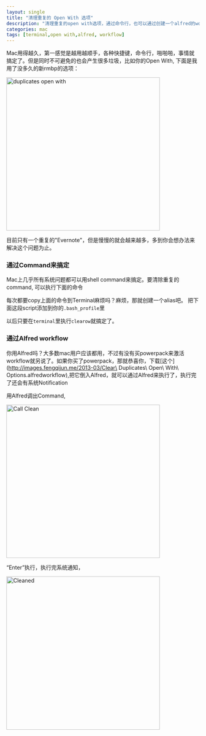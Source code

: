 ```yaml
---
layout: single
title: "清理重复的 Open With 选项"
description: "清理重复的open with选项，通过命令行，也可以通过创建一个alfred的workflow"
categories: mac
tags: [terminal,open with,alfred, workflow]
---
```

Mac用得越久，第一感觉是越用越顺手，各种快捷键，命令行，啪啪啪，事情就搞定了。但是同时不可避免的也会产生很多垃圾，比如你的Open With, 下面是我用了没多久的新rmbp的选项：

<img src="http://images.fengqijun.me/2013-03/before_clean.png" alt="duplicates open with" style="width: 400px;"/>

目前只有一个重复的"Evernote"，但是慢慢的就会越来越多，多到你会想办法来解决这个问题为止。

### 通过Command来搞定
Mac上几乎所有系统问题都可以用shell command来搞定。要清除重复的command, 可以执行下面的命令
<script src="https://gist.github.com/jun1st/5275517.js"></script>

每次都要copy上面的命令到Terminal麻烦吗？麻烦，那就创建一个alias吧。 把下面这段script添加到你的<code>.bash_profile</code>里

<script src="https://gist.github.com/jun1st/5275515.js"></script>
以后只要在<code>terminal</code>里执行<code>clearow</code>就搞定了。

### 通过Alfred workflow
你用Alfred吗？大多数mac用户应该都用，不过有没有买powerpack来激活workflow就另说了。如果你买了powerpack，那就恭喜你，下载[这个](http://images.fengqijun.me/2013-03/Clear\ Duplicates\ Open\ With\ Options.alfredworkflow),把它倒入Alfred，就可以通过Alfred来执行了，执行完了还会有系统Notification

用Alfred调出Command,

<img src="http://images.fengqijun.me/2013-03/call-cleanow.png" alt="Call Clean" style="width: 400px;"/>

“Enter”执行，执行完系统通知，

<img src="http://images.fengqijun.me/2013-03/cleaned_notification.png" alt="Cleaned" style="width: 400px;"/>


